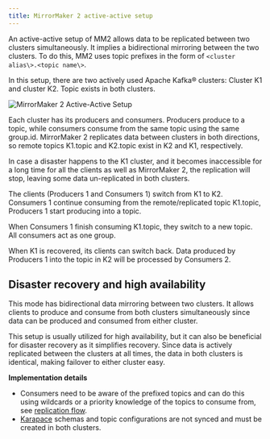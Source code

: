 ```yaml
---
title: MirrorMaker 2 active-active setup
---
```


An active-active setup of MM2 allows data to be replicated between two clusters simultaneously.
It implies a bidirectional mirroring between
the two clusters. To do this, MM2 uses topic prefixes in the
form of `<cluster alias\>.<topic name\>`.

In this setup, there are two actively used Apache Kafka® clusters:
Cluster K1 and cluster K2. Topic exists in both clusters.

![MirrorMaker 2 Active-Active Setup](/images/content/products/kafka/kafka-mirrormaker/Mirrormaker-Active-Active.png)

Each cluster has its producers and consumers. Producers produce to a
topic, while consumers consume from the same topic using the same
group.id. MirrorMaker 2 replicates data between clusters in both
directions, so remote topics K1.topic and K2.topic exist in K2 and K1,
respectively.

In case a disaster happens to the K1 cluster, and it becomes
inaccessible for a long time for all the clients as well as MirrorMaker
2, the replication will stop, leaving some data un-replicated in both
clusters.

The clients (Producers 1 and Consumers 1) switch from K1 to K2.
Consumers 1 continue consuming from the remote/replicated topic
K1.topic, Producers 1 start producing into a topic.

When Consumers 1 finish consuming K1.topic, they switch to a new topic.
All consumers act as one group.

When K1 is recovered, its clients can switch back. Data produced by
Producers 1 into the topic in K2 will be processed by Consumers 2.

## Disaster recovery and high availability

This mode has bidirectional data mirroring between two clusters. It
allows clients to produce and consume from both clusters simultaneously
since data can be produced and consumed from either cluster.

This setup is usually utilized for high availability, but it can also be
beneficial for disaster recovery as it simplifies recovery. Since data
is actively replicated between the clusters at all times, the data in
both clusters is identical, making failover to either cluster easy.

**Implementation details**

-   Consumers need to be aware of the prefixed topics and can do
    this using wildcards or a priority knowledge of the topics to
    consume from, see
    [replication flow](/docs/products/kafka/kafka-mirrormaker/concepts/replication-flow-topics-regex).
-   [Karapace](/docs/products/kafka/karapace) schemas and topic configurations are not
    synced and must be created in both clusters.
